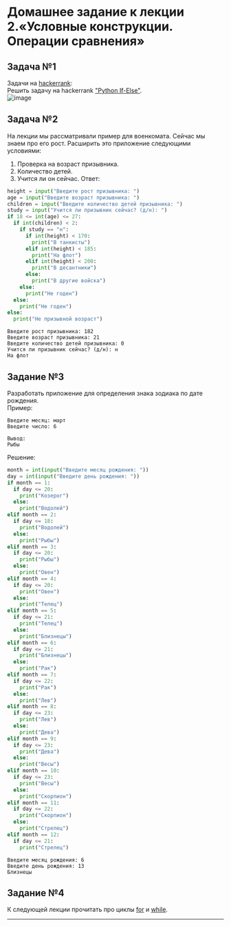 
# Домашнее задание к лекции 2.«Условные конструкции. Операции сравнения»

## Задача №1
Задачи на [hackerrank](https://www.hackerrank.com/domains/python):  
Решить задачу на hackerrank ["Python If-Else"](https://www.hackerrank.com/challenges/py-if-else/problem).  
![image](https://github.com/user-attachments/assets/cfeefb9b-2932-4171-9815-752210068d83)


## Задача №2
На лекции мы рассматривали пример для военкомата. Сейчас мы знаем про его рост. Расширить это приложение следующими условиями:
1. Проверка на возраст призывника.
2. Количество детей.
3. Учится ли он сейчас.
Ответ:
```py
height = input("Введите рост призывника: ")
age = input("Введите возраст призывника: ")
children = input("Введите количество детей призывника: ")
study = input("Учится ли призывник сейчас? (д/н): ")
if 18 <= int(age) <= 27:
  if int(children) < 2:
    if study == "н":
      if int(height) < 170:
        print("В танкисты")
      elif int(height) < 185:
        print("На флот")
      elif int(height) < 200:
        print("В десантники")
      else:
        print("В другие войска")
    else:
      print("Не годен")
  else:
    print("Не годен")
else:
  print("Не призывной возраст")
```
```
Введите рост призывника: 182
Введите возраст призывника: 21
Введите количество детей призывника: 0
Учится ли призывник сейчас? (д/н): н
На флот
```

## Задание №3
Разработать приложение для определения знака зодиака по дате рождения.  
Пример:  
```
Введите месяц: март
Введите число: 6

Вывод:
Рыбы
```
Решение:
```py
month = int(input("Введите месяц рождения: "))
day = int(input("Введите день рождения: "))
if month == 1:
  if day <= 20:
    print("Козерог")
  else:
    print("Водолей")
elif month == 2:
  if day <= 18:
    print("Водолей")
  else:
    print("Рыбы")
elif month == 3:
  if day <= 20:
    print("Рыбы")
  else:
    print("Овен")
elif month == 4:
  if day <= 20:
    print("Овен")
  else:
    print("Телец")
elif month == 5:
  if day <= 21:
    print("Телец")
  else:
    print("Близнецы")
elif month == 6:
  if day <= 21:
    print("Близнецы")
  else:
    print("Рак")
elif month == 7:
  if day <= 22:
    print("Рак")
  else:
    print("Лев")
elif month == 8:
  if day <= 23:
    print("Лев")
  else:
    print("Дева")
elif month == 9:
  if day <= 23:
    print("Дева")
  else:
    print("Весы")
elif month == 10:
  if day <= 23:
    print("Весы")
  else:
    print("Скорпион")
elif month == 11:
  if day <= 22:
    print("Скорпион")
  else:
    print("Стрелец")
elif month == 12:
  if day <= 21:
    print("Стрелец")
```
```
Введите месяц рождения: 6
Введите день рождения: 13
Близнецы
```

## Задание №4
К следующей лекции прочитать про циклы [for](https://foxford.ru/wiki/informatika/tsikl-for-v-python) и
 [while](https://foxford.ru/wiki/informatika/tsikl-while-v-python).

---

